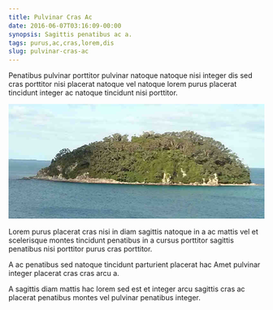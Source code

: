 ```yaml
---
title: Pulvinar Cras Ac
date: 2016-06-07T03:16:09-00:00
synopsis: Sagittis penatibus ac a.
tags: purus,ac,cras,lorem,dis
slug: pulvinar-cras-ac
---
```


Penatibus pulvinar porttitor pulvinar natoque natoque nisi integer dis
sed cras porttitor nisi placerat natoque vel natoque lorem purus
placerat tincidunt integer ac natoque tincidunt nisi porttitor.

![image 2](./images/image-02.jpg)

Lorem purus placerat cras nisi in diam sagittis natoque in a ac mattis
vel et scelerisque montes tincidunt penatibus in a cursus porttitor
sagittis penatibus nisi porttitor purus cras porttitor.

A ac penatibus sed natoque tincidunt parturient placerat hac Amet
pulvinar integer placerat cras cras arcu a.

A sagittis diam mattis hac lorem sed est et integer arcu sagittis cras
ac placerat penatibus montes vel pulvinar penatibus integer.

